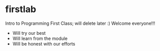 # firstlab
Intro to Programming First Class; will delete later :)
Welcome everyone!!!

- Will try our best
- Will learn from the module
- Will be honest with our efforts
